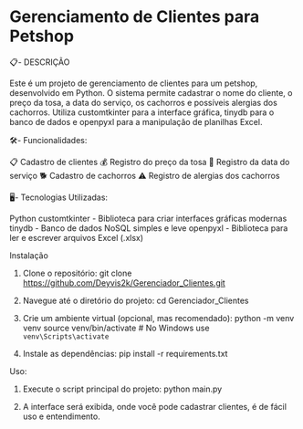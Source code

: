# Gerenciamento de Clientes para Petshop

📋- DESCRIÇÃO

Este é um projeto de gerenciamento de clientes para um petshop, desenvolvido em Python. O sistema permite cadastrar o nome do cliente, o preço da tosa, a data do serviço, os cachorros e possíveis alergias dos cachorros. Utiliza customtkinter para a interface gráfica, tinydb para o banco de dados e openpyxl para a manipulação de planilhas Excel.


🛠️- Funcionalidades:

📋 Cadastro de clientes
💰 Registro do preço da tosa
📅 Registro da data do serviço
🐕 Cadastro de cachorros
⚠️ Registro de alergias dos cachorros

🖥️- Tecnologias Utilizadas:

Python
customtkinter - Biblioteca para criar interfaces gráficas modernas
tinydb - Banco de dados NoSQL simples e leve
openpyxl - Biblioteca para ler e escrever arquivos Excel (.xlsx)

Instalação

1. Clone o repositório:
   git clone https://github.com/Deyvis2k/Gerenciador_Clientes.git

2. Navegue até o diretório do projeto:
   cd Gerenciador_Clientes

3. Crie um ambiente virtual (opcional, mas recomendado):
     python -m venv venv
     source venv/bin/activate  # No Windows use `venv\Scripts\activate`

4. Instale as dependências:
   pip install -r requirements.txt

Uso:

1. Execute o script principal do projeto:
   python main.py

2. A interface será exibida, onde você pode cadastrar clientes, é de fácil uso e entendimento.
